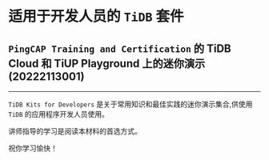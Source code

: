 # 适用于开发人员的 `TiDB` 套件
## `PingCAP Training and Certification` 的 TiDB Cloud 和 TiUP Playground 上的迷你演示 (20222113001)
-----------------------------------------------------------------------------------------------
`TiDB Kits for Developers` 是关于常用知识和最佳实践的迷你演示集合,供使用 `TiDB` 的应用程序开发人员使用。

讲师指导的学习是阅读本材料的首选方式。

祝你学习愉快！
